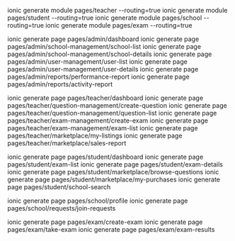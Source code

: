 ionic generate module pages/teacher --routing=true 
ionic generate module pages/student --routing=true 
ionic generate module pages/school --routing=true 
ionic generate module pages/exam --routing=true


ionic generate page pages/admin/dashboard
ionic generate page pages/admin/school-management/school-list
ionic generate page pages/admin/school-management/school-details
ionic generate page pages/admin/user-management/user-list
ionic generate page pages/admin/user-management/user-details
ionic generate page pages/admin/reports/performance-report
ionic generate page pages/admin/reports/activity-report


ionic generate page pages/teacher/dashboard
ionic generate page pages/teacher/question-management/create-question
ionic generate page pages/teacher/question-management/question-list
ionic generate page pages/teacher/exam-management/create-exam
ionic generate page pages/teacher/exam-management/exam-list
ionic generate page pages/teacher/marketplace/my-listings
ionic generate page pages/teacher/marketplace/sales-report


ionic generate page pages/student/dashboard
ionic generate page pages/student/exam-list
ionic generate page pages/student/exam-details
ionic generate page pages/student/marketplace/browse-questions
ionic generate page pages/student/marketplace/my-purchases
ionic generate page pages/student/school-search


ionic generate page pages/school/profile
ionic generate page pages/school/requests/join-requests


ionic generate page pages/exam/create-exam
ionic generate page pages/exam/take-exam
ionic generate page pages/exam/exam-results
